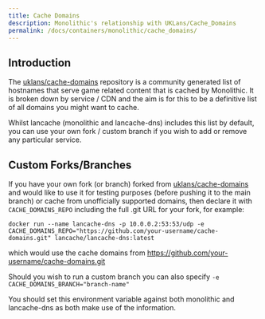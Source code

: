 ```yaml
---
title: Cache Domains
description: Monolithic's relationship with UKLans/Cache_Domains
permalink: /docs/containers/monolithic/cache_domains/
---
```


## Introduction

The [uklans/cache-domains](https://github.com/uklans/cache-domains) repository is a community generated list of hostnames that serve game related content that is cached by Monolithic. It is broken down by service / CDN and the aim is for this to be a definitive list of all domains you might want to cache.

Whilst lancache (monolithic and lancache-dns) includes this list by default, you can use your own fork / custom branch if you wish to add or remove any particular service.

## Custom Forks/Branches

If you have your own fork (or branch) forked from [uklans/cache-domains](https://github.com/uklans/cache-domains) and would like to use it for testing purposes (before pushing it to the main branch) or cache from unofficially supported domains, then declare it with `CACHE_DOMAINS_REPO` including the full .git URL for your fork, for example:
```
docker run --name lancache-dns -p 10.0.0.2:53:53/udp -e CACHE_DOMAINS_REPO="https://github.com/your-username/cache-domains.git" lancache/lancache-dns:latest
```
which would use the cache domains from https://github.com/your-username/cache-domains.git

Should you wish to run a custom branch you can also specify `-e CACHE_DOMAINS_BRANCH="branch-name"`

You should set this environment variable against both monolithic and lancache-dns as both make use of the information.